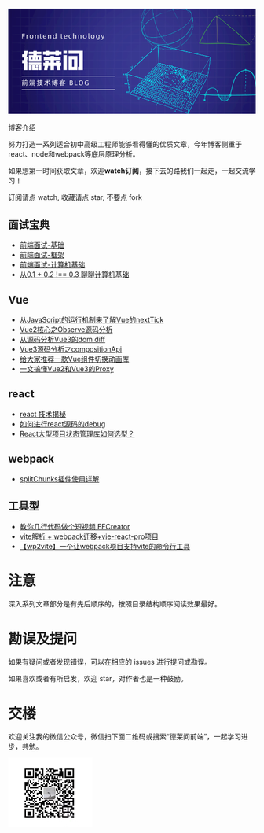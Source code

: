 ![](https://raw.githubusercontent.com/dravenww/blob/master/draven.png)

博客介绍

努力打造一系列适合初中高级工程师能够看得懂的优质文章，今年博客侧重于react、node和webpack等底层原理分析。

如果想第一时间获取文章，欢迎**watch订阅**，接下去的路我们一起走，一起交流学习！

订阅请点 watch, 收藏请点 star, 不要点 fork


## 面试宝典
- [前端面试-基础](https://github.com/dravenww/blob/issues/2)
- [前端面试-框架](https://github.com/dravenww/blob/issues/3)
- [前端面试-计算机基础](https://github.com/dravenww/blob/issues/4)
- [从0.1 + 0.2 !== 0.3 聊聊计算机基础](https://github.com/dravenww/blob/issues/16)

## Vue

- [从JavaScript的运行机制来了解Vue的nextTick](https://github.com/dravenww/blob/issues/5)
- [Vue2核心之Observe源码分析](https://github.com/dravenww/blob/issues/6)
- [从源码分析Vue3的dom diff](https://github.com/dravenww/blob/issues/7)
- [Vue3源码分析之compositionApi](https://github.com/dravenww/blob/issues/8)
- [给大家推荐一款Vue组件切换动画库](https://github.com/dravenww/blob/issues/10)
- [一文搞懂Vue2和Vue3的Proxy](https://github.com/dravenww/blob/issues/11)

## react

- [react 技术揭秘](https://react.iamkasong.com/)
- [如何进行react源码的debug](https://github.com/dravenww/blob/issues/1)
- [React大型项目状态管理库如何选型？](https://github.com/dravenww/blob/issues/15)

## webpack
- [splitChunks插件使用详解](https://github.com/dravenww/blob/issues/9)

## 工具型
- [教你几行代码做个短视频 FFCreator](https://github.com/dravenww/blob/issues/12)
- [vite解析 + webpack迁移+vie-react-pro项目](https://github.com/dravenww/blob/issues/13)
- [【wp2vite】一个让webpack项目支持vite的命令行工具](https://github.com/dravenww/blob/issues/14)

# 注意
深入系列文章部分是有先后顺序的，按照目录结构顺序阅读效果最好。

# 勘误及提问
如果有疑问或者发现错误，可以在相应的 issues 进行提问或勘误。


如果喜欢或者有所启发，欢迎 star，对作者也是一种鼓励。

# 交楼
欢迎关注我的微信公众号，微信扫下面二维码或搜索“德莱问前端”，一起学习进步，共勉。

![](https://raw.githubusercontent.com/dravenww/blob/master/241625904836_.pic.jpg)


